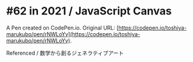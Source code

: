 # #62 in 2021 / JavaScript Canvas

A Pen created on CodePen.io. Original URL: [https://codepen.io/toshiya-marukubo/pen/rNWLoYv](https://codepen.io/toshiya-marukubo/pen/rNWLoYv).

Referenced / 数学から創るジェネラティブアート